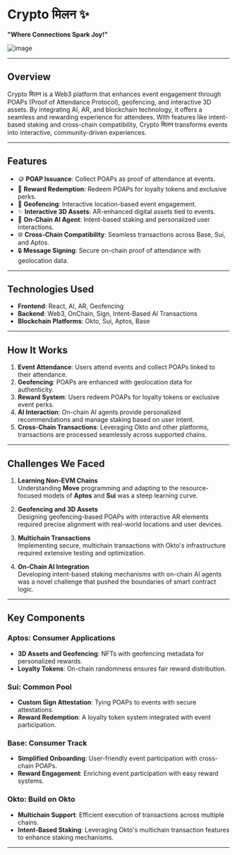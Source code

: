 # Crypto मिलन ✨

**"Where Connections Spark Joy!"**

![image](https://github.com/user-attachments/assets/20ba2166-db37-46d0-9049-784949a60c06)


---

## Overview  
Crypto मिलन is a Web3 platform that enhances event engagement through POAPs (Proof of Attendance Protocol), geofencing, and interactive 3D assets. By integrating AI, AR, and blockchain technology, it offers a seamless and rewarding experience for attendees. With features like intent-based staking and cross-chain compatibility, Crypto मिलन transforms events into interactive, community-driven experiences.

---

## Features  

- 🪙 **POAP Issuance**: Collect POAPs as proof of attendance at events.  
- 🎁 **Reward Redemption**: Redeem POAPs for loyalty tokens and exclusive perks.  
- 📍 **Geofencing**: Interactive location-based event engagement.  
- ✨ **Interactive 3D Assets**: AR-enhanced digital assets tied to events.  
- 🤖 **On-Chain AI Agent**: Intent-based staking and personalized user interactions.  
- 🌐 **Cross-Chain Compatibility**: Seamless transactions across Base, Sui, and Aptos.  
- 🔒 **Message Signing**: Secure on-chain proof of attendance with geolocation data.  

---

## Technologies Used  

- **Frontend**: React, AI, AR, Geofencing  
- **Backend**: Web3, OnChain, Sign, Intent-Based AI Transactions  
- **Blockchain Platforms**: Okto, Sui, Aptos, Base  

---

## How It Works  

1. **Event Attendance**: Users attend events and collect POAPs linked to their attendance.  
2. **Geofencing**: POAPs are enhanced with geolocation data for authenticity.  
3. **Reward System**: Users redeem POAPs for loyalty tokens or exclusive event perks.  
4. **AI Interaction**: On-chain AI agents provide personalized recommendations and manage staking based on user intent.  
5. **Cross-Chain Transactions**: Leveraging Okto and other platforms, transactions are processed seamlessly across supported chains.  

---

## Challenges We Faced  

1. **Learning Non-EVM Chains**  
   Understanding **Move** programming and adapting to the resource-focused models of **Aptos** and **Sui** was a steep learning curve.  
   
2. **Geofencing and 3D Assets**  
   Designing geofencing-based POAPs with interactive AR elements required precise alignment with real-world locations and user devices.  

3. **Multichain Transactions**  
   Implementing secure, multichain transactions with Okto's infrastructure required extensive testing and optimization.  

4. **On-Chain AI Integration**  
   Developing intent-based staking mechanisms with on-chain AI agents was a novel challenge that pushed the boundaries of smart contract logic.  

---

## Key Components  

### Aptos: Consumer Applications  
- **3D Assets and Geofencing**: NFTs with geofencing metadata for personalized rewards.  
- **Loyalty Tokens**: On-chain randomness ensures fair reward distribution.  

### Sui: Common Pool  
- **Custom Sign Attestation**: Tying POAPs to events with secure attestations.  
- **Reward Redemption**: A loyalty token system integrated with event participation.  

### Base: Consumer Track  
- **Simplified Onboarding**: User-friendly event participation with cross-chain POAPs.  
- **Reward Engagement**: Enriching event participation with easy reward systems.  

### Okto: Build on Okto  
- **Multichain Support**: Efficient execution of transactions across multiple chains.  
- **Intent-Based Staking**: Leveraging Okto's multichain transaction features to enhance staking mechanisms.  

---

